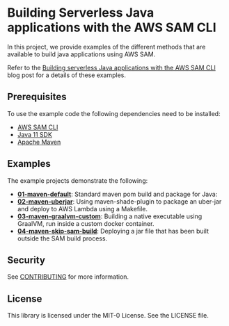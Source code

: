 # Building Serverless Java applications with the AWS SAM CLI

In this project, we provide examples of the different methods that are available to build java applications using AWS SAM.

Refer to the [Building serverless Java applications with the AWS SAM CLI](https://aws.amazon.com/blogs/compute/building-serverless-java-applications-with-the-aws-sam-cli/) blog post for a details of these examples.

## Prerequisites
To use the example code the following dependencies need to be installed:
* [AWS SAM CLI](https://docs.aws.amazon.com/serverless-application-model/latest/developerguide/install-sam-cli.html)
* [Java 11 SDK](https://docs.aws.amazon.com/corretto/latest/corretto-11-ug/downloads-list.html)
* [Apache Maven](https://maven.apache.org/)

## Examples

The example projects demonstrate the following:
- **[01-maven-default](01-maven-default)**: Standard maven pom build and package for Java:
- **[02-maven-uberjar](02-maven-uberjar)**: Using maven-shade-plugin to package an uber-jar and deploy to AWS Lambda using a Makefile.
- **[03-maven-graalvm-custom](03-maven-graalvm-custom)**: Building a native executable using GraalVM, run inside a custom docker container.
- **[04-maven-skip-sam-build](04-maven-skip-sam-build)**: Deploying a jar file that has been built outside the SAM build process.

## Security

See [CONTRIBUTING](CONTRIBUTING.md#security-issue-notifications) for more information.

## License

This library is licensed under the MIT-0 License. See the LICENSE file.

